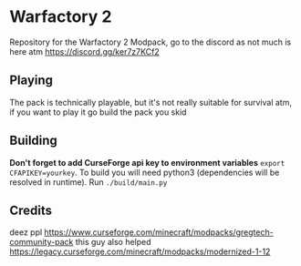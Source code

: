 # Warfactory 2

Repository for the Warfactory 2 Modpack, go to the discord as not much is here atm https://discord.gg/ker7z7KCf2

## Playing

The pack is technically playable, but it's not really suitable for survival atm, if you want to play it go build the pack you skid

## Building

**Don't forget to add CurseForge api key to environment variables** `export CFAPIKEY=yourkey`.
To build you will need python3 (dependencies will be resolved in runtime). Run `./build/main.py`

## Credits

deez ppl https://www.curseforge.com/minecraft/modpacks/gregtech-community-pack
this guy also helped https://legacy.curseforge.com/minecraft/modpacks/modernized-1-12
